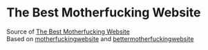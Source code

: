# The Best Motherfucking Website
Source of [The Best Motherfucking Website](https://thebestmotherfucking.website)  
Based on [motherfuckingwebsite](http://motherfuckingwebsite.com/) and [bettermotherfuckingwebsite](http://bettermotherfuckingwebsite.com/)

